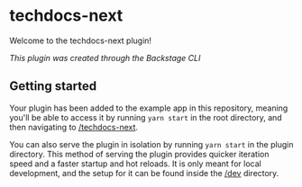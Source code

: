 # techdocs-next

Welcome to the techdocs-next plugin!

_This plugin was created through the Backstage CLI_

## Getting started

Your plugin has been added to the example app in this repository, meaning you'll be able to access it by running `yarn start` in the root directory, and then navigating to [/techdocs-next](http://localhost:3000/techdocs-next).

You can also serve the plugin in isolation by running `yarn start` in the plugin directory.
This method of serving the plugin provides quicker iteration speed and a faster startup and hot reloads.
It is only meant for local development, and the setup for it can be found inside the [/dev](./dev) directory.
